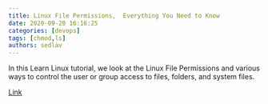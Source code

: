 ```yaml
---
title: Linux File Permissions,  Everything You Need to Know 
date: 2020-09-20 16:16:25
categories: [devops]
tags: [chmod,ls]
authors: sedlav
---
```


In this Learn Linux tutorial, we look at the Linux File Permissions and various ways to control the user or group access to files, folders, and system files.

[Link](https://www.fosslinux.com/42932/linux-file-permissions.htm)
